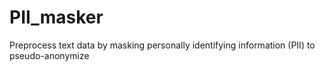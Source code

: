 # PII_masker
Preprocess text data by masking personally identifying information (PII) to pseudo-anonymize
